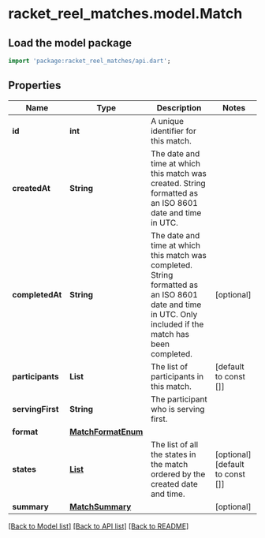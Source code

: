 # racket_reel_matches.model.Match

## Load the model package
```dart
import 'package:racket_reel_matches/api.dart';
```

## Properties
Name | Type | Description | Notes
------------ | ------------- | ------------- | -------------
**id** | **int** | A unique identifier for this match. | 
**createdAt** | **String** | The date and time at which this match was created. String formatted as an ISO 8601 date and time in UTC. | 
**completedAt** | **String** | The date and time at which this match was completed. String formatted as an ISO 8601 date and time in UTC. Only included if the match has been completed. | [optional] 
**participants** | **List<String>** | The list of participants in this match. | [default to const []]
**servingFirst** | **String** | The participant who is serving first. | 
**format** | [**MatchFormatEnum**](MatchFormatEnum.md) |  | 
**states** | [**List<State>**](State.md) | The list of all the states in the match ordered by the created date and time. | [optional] [default to const []]
**summary** | [**MatchSummary**](MatchSummary.md) |  | [optional] 

[[Back to Model list]](../README.md#documentation-for-models) [[Back to API list]](../README.md#documentation-for-api-endpoints) [[Back to README]](../README.md)


